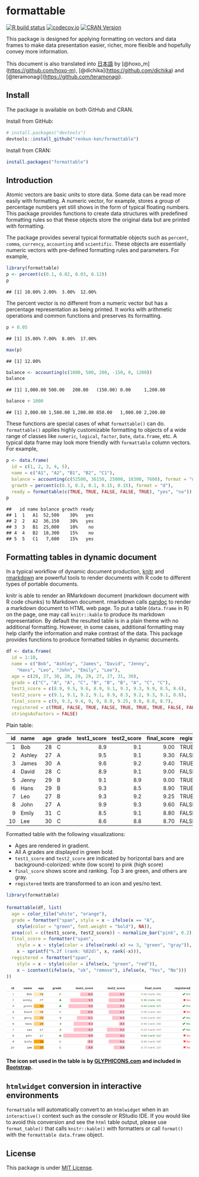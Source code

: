 
<!-- README.md is generated from README.Rmd on GitHub Actions: do not edit by hand -->

# formattable

<!-- badges: start -->

[![R build
status](https://github.com/renkun-ken/formattable/workflows/rcc/badge.svg)](https://github.com/renkun-ken/formattable/actions)
[![codecov.io](https://codecov.io/github/renkun-ken/formattable/coverage.svg?branch=master)](https://codecov.io/github/renkun-ken/formattable?branch=master)
[![CRAN
Version](https://www.r-pkg.org/badges/version/formattable)](https://cran.r-project.org/package=formattable)
<!-- badges: end -->

This package is designed for applying formatting on vectors and data
frames to make data presentation easier, richer, more flexible and
hopefully convey more information.

This document is also translated into
[日本語](https://github.com/renkun-ken/formattable/blob/master/README.ja.md)
by \[@hoxo\_m\](<https://github.com/hoxo-m>),
\[@dichika\](<https://github.com/dichika>) and
\[@teramonagi\](<https://github.com/teramonagi>).

## Install

The package is available on both GitHub and CRAN.

Install from GitHub:

``` r
# install.packages("devtools")
devtools::install_github("renkun-ken/formattable")
```

Install from CRAN:

``` r
install.packages("formattable")
```

## Introduction

Atomic vectors are basic units to store data. Some data can be read more
easily with formatting. A numeric vector, for example, stores a group of
percentage numbers yet still shows in the form of typical floating
numbers. This package provides functions to create data structures with
predefined formatting rules so that these objects store the original
data but are printed with formatting.

The package provides several typical formattable objects such as
`percent`, `comma`, `currency`, `accounting` and `scientific`. These
objects are essentially numeric vectors with pre-defined formatting
rules and parameters. For example,

``` r
library(formattable)
p <- percent(c(0.1, 0.02, 0.03, 0.12))
p
```

    ## [1] 10.00% 2.00%  3.00%  12.00%

The percent vector is no different from a numeric vector but has a
percentage representation as being printed. It works with arithmetic
operations and common functions and preserves its formatting.

``` r
p + 0.05
```

    ## [1] 15.00% 7.00%  8.00%  17.00%

``` r
max(p)
```

    ## [1] 12.00%

``` r
balance <- accounting(c(1000, 500, 200, -150, 0, 1200))
balance
```

    ## [1] 1,000.00 500.00   200.00   (150.00) 0.00     1,200.00

``` r
balance + 1000
```

    ## [1] 2,000.00 1,500.00 1,200.00 850.00   1,000.00 2,200.00

These functions are special cases of what `formattable()` can do.
`formattable()` applies highly customizable formatting to objects of a
wide range of classes like `numeric`, `logical`, `factor`, `Date`,
`data.frame`, etc. A typical data frame may look more friendly with
`formattable` column vectors. For example,

``` r
p <- data.frame(
  id = c(1, 2, 3, 4, 5),
  name = c("A1", "A2", "B1", "B2", "C1"),
  balance = accounting(c(52500, 36150, 25000, 18300, 7600), format = "d"),
  growth = percent(c(0.3, 0.3, 0.1, 0.15, 0.15), format = "d"),
  ready = formattable(c(TRUE, TRUE, FALSE, FALSE, TRUE), "yes", "no"))
p
```

    ##   id name balance growth ready
    ## 1  1   A1  52,500    30%   yes
    ## 2  2   A2  36,150    30%   yes
    ## 3  3   B1  25,000    10%    no
    ## 4  4   B2  18,300    15%    no
    ## 5  5   C1   7,600    15%   yes

## Formatting tables in dynamic document

In a typical workflow of dynamic document production,
[knitr](https://yihui.org/knitr/) and
[rmarkdown](https://rmarkdown.rstudio.com/) are powerful tools to render
documents with R code to different types of portable documents.

knitr is able to render an RMarkdown document (markdown document with R
code chunks) to Markdown document. rmarkdown calls
[pandoc](https://johnmacfarlane.net/pandoc) to render a markdown
document to HTML web page. To put a table (`data.frame` in R) on the
page, one may call `knitr::kable` to produce its markdown
representation. By default the resulted table is in a plain theme with
no additional formatting. However, in some cases, additional formatting
may help clarify the information and make contrast of the data. This
package provides functions to produce formatted tables in dynamic
documents.

``` r
df <- data.frame(
  id = 1:10,
  name = c("Bob", "Ashley", "James", "David", "Jenny",
    "Hans", "Leo", "John", "Emily", "Lee"),
  age = c(28, 27, 30, 28, 29, 29, 27, 27, 31, 30),
  grade = c("C", "A", "A", "C", "B", "B", "B", "A", "C", "C"),
  test1_score = c(8.9, 9.5, 9.6, 8.9, 9.1, 9.3, 9.3, 9.9, 8.5, 8.6),
  test2_score = c(9.1, 9.1, 9.2, 9.1, 8.9, 8.5, 9.2, 9.3, 9.1, 8.8),
  final_score = c(9, 9.3, 9.4, 9, 9, 8.9, 9.25, 9.6, 8.8, 8.7),
  registered = c(TRUE, FALSE, TRUE, FALSE, TRUE, TRUE, TRUE, FALSE, FALSE, FALSE),
  stringsAsFactors = FALSE)
```

Plain table:

|  id | name   | age | grade | test1\_score | test2\_score | final\_score | registered |
|----:|:-------|----:|:------|-------------:|-------------:|-------------:|:-----------|
|   1 | Bob    |  28 | C     |          8.9 |          9.1 |         9.00 | TRUE       |
|   2 | Ashley |  27 | A     |          9.5 |          9.1 |         9.30 | FALSE      |
|   3 | James  |  30 | A     |          9.6 |          9.2 |         9.40 | TRUE       |
|   4 | David  |  28 | C     |          8.9 |          9.1 |         9.00 | FALSE      |
|   5 | Jenny  |  29 | B     |          9.1 |          8.9 |         9.00 | TRUE       |
|   6 | Hans   |  29 | B     |          9.3 |          8.5 |         8.90 | TRUE       |
|   7 | Leo    |  27 | B     |          9.3 |          9.2 |         9.25 | TRUE       |
|   8 | John   |  27 | A     |          9.9 |          9.3 |         9.60 | FALSE      |
|   9 | Emily  |  31 | C     |          8.5 |          9.1 |         8.80 | FALSE      |
|  10 | Lee    |  30 | C     |          8.6 |          8.8 |         8.70 | FALSE      |

Formatted table with the following visualizations:

-   Ages are rendered in gradient.
-   All A grades are displayed in green bold.
-   `test1_score` and `test2_score` are indicated by horizontal bars and
    are background-colorized: white (low score) to pink (high score)
-   `final_score` shows score and ranking. Top 3 are green, and others
    are gray.
-   `registered` texts are transformed to an icon and yes/no text.

``` r
library(formattable)

formattable(df, list(
  age = color_tile("white", "orange"),
  grade = formatter("span", style = x ~ ifelse(x == "A",
    style(color = "green", font.weight = "bold"), NA)),
  area(col = c(test1_score, test2_score)) ~ normalize_bar("pink", 0.2),
  final_score = formatter("span",
    style = x ~ style(color = ifelse(rank(-x) <= 3, "green", "gray")),
    x ~ sprintf("%.2f (rank: %02d)", x, rank(-x))),
  registered = formatter("span",
    style = x ~ style(color = ifelse(x, "green", "red")),
    x ~ icontext(ifelse(x, "ok", "remove"), ifelse(x, "Yes", "No")))
))
```

![formattable](formattable.png)

**The icon set used in the table is by
[GLYPHICONS.com](https://GLYPHICONS.com) and included in
[Bootstrap](https://getbootstrap.com/docs/3.4/components/#glyphicons).**

## `htmlwidget` conversion in interactive environments

`formattable` will automatically convert to an `htmlwidget` when in an
`interactive()` context such as the console or RStudio IDE. If you would
like to avoid this conversion and see the `html` table output, please
use `format_table()` that calls `knitr::kable()` with formatters or call
`format()` with the `formattable data.frame` object.

## License

This package is under [MIT
License](https://opensource.org/licenses/MIT).
